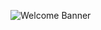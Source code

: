 ![Welcome Banner](https://encrypted-tbn1.gstatic.com/images?q=tbn:ANd9GcS8LA-7jb-gy_JkM7nC6vbRp-bpWgGFpLK86qI7bx_1XO5qtiJNHQb9xY4j4ThXiNo-609n62vpjR-IQE-Fb-HYmw)
